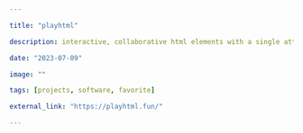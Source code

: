 ```yaml
---

title: "playhtml"

description: interactive, collaborative html elements with a single attribute.

date: "2023-07-09"

image: ""

tags: [projects, software, favorite]

external_link: "https://playhtml.fun/"

---
```

